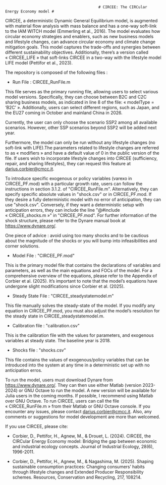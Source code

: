                                               # CIRCEE: The CIRCular Energy Economy model #

CIRCEE, a deterministic Dynamic General Equilibrium model, is augmented with material flow analysis with mass balance and has a one-way soft-link to the IAM WITCH model (Emmerling et al., 2016). The model evaluates how circular economy strategies and enablers, such as new business models and lifestyle changes, can advance circular economy and climate change mitigation goals. This model captures the trade-offs and synergies between different sustainability objectives. Additionally, there’s a version called « CIRCEE_LIFE » that soft-links CIRCEE in a two-way with the lifestyle model LIFE model (Pettifor et al., 2023). 

The repository is composed of the following files :

  - Run File : CIRCEE_RunFile.m
    
This file serves as the primary running file, allowing users to select various model versions. Specifically, they can choose between B2C and C2C sharing business models, as indicated in line 8 of the file: « modelType = ‘B2C’ ». Additionally, users can select different regions, such as Japan, and the EU27 coming in October and mainland China in 2026.

Currently, the user can only choose the scenario SSP2 among all available scenarios.  However, other SSP scenarios beyond SSP2 will be added next year. 

Furthermore, the model can only be run without any lifestyle changes (no soft-link with LIFE).The parameters related to lifestyle changes are referred to as « modifiers » and have a default value of 0 in the public version of the file. If users wish to incorporate lifestyle changes into CIRCEE (sufficiency, repair, and sharing lifestyles), they can request this feature at darius.corbier@cmcc.it.

To introduce specific exogenous or policy variables (varexo in CIRCEE_PF.mod) with a particular growth rate, users can follow the instructions in section 3.1.2. of "CIRCEE_RunFile.m". Alternatively, they can specify specific absolute values in "shock.csv" or in CIRCEE_PF.mod. If they desire a fully deterministic model with no error of anticipation, they can use "shock.csv". Conversely, if they want a deterministic setup with anticipation errors, they can include the line "@#include « CIRCEE_shocks.m »" in "CIRCEE_PF.mod". For further information of the shock structure, please refer to the Dynare manual book at https://www.dynare.org/. 

One piece of advice : avoid using too many shocks and to be cautious about the magnitude of the shocks or you will bump into infeasibilities and corner solutions. 

   - Model File : "CIRCEE_PF.mod"
  
This is the primary model file that contains the declarations of variables and parameters, as well as the main equations and FOCs of the model. For a comprehensive overview of the equations, please refer to the Appendix of Corbier et al. (2025). It’s important to note that the model’s equations have undergone slight modifications since Corbier et al. (2025). 
    
  - Steady State File : "CIRCEE_steadystatemodel.m"
  
This file manually solves the steady-state of the model. If you modify any equation in CIRCEE_PF.mod, you must also adjust the model’s resolution for the steady state in CIRCEE_steadystatemodel.m.

  - Calibration file : "calibration.csv"
  
This is the calibration file with the values for parameters, and exogenous variables at steady state. The baseline year is 2018. 
    
  - Shocks file : "shocks.csv"
  
This file contains the values of exogenous/policy variables that can be introduced into the system at any time in a deterministic set up with no anticipation erros. 

To run the model, users must download Dynare from https://www.dynare.org/. They can then use either Matlab (version 2023-2024) or GNU Octave to run the model. A new version will be available for Julia users in the coming months. If possible, I recommend using Matlab over GNU Octave. To run CIRCEE, users can call the file « CIRCEE_RunFile.m » from their Matlab or GNU Octave console. If you encounter any issues, please contact darius.corbier@cmcc.it. Also, any comments or suggestions for model development are more than welcomed. 

If you use CIRCEE, please cite:

- Corbier, D., Pettifor, H., Agnew, M., & Drouet, L. (2024). CIRCEE, the CIRCular Energy Economy model: Bridging    the gap between economic and industrial ecology concepts. Journal of Industrial Ecology, 28(6), 1996-2011.

- Corbier, D., Pettifor, H., Agnew, M., & Nagashima, M. (2025). Shaping sustainable consumption practices:          Changing consumers’ habits through lifestyle changes and Extended Producer Responsibility schemes. Resources,     Conservation and Recycling, 217, 108214.
